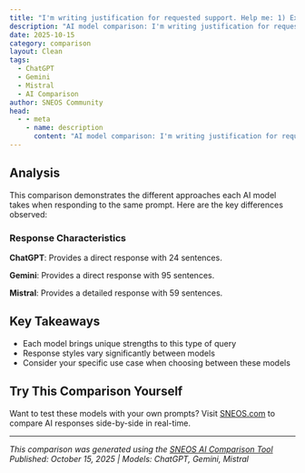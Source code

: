 ```yaml
---
title: "I'm writing justification for requested support. Help me: 1) Explain why this funding level is needed"
description: "AI model comparison: I'm writing justification for requested support. Help me: 1) Explain why this funding level is neede..."
date: 2025-10-15
category: comparison
layout: Clean
tags:
  - ChatGPT
  - Gemini
  - Mistral
  - AI Comparison
author: SNEOS Community
head:
  - - meta
    - name: description
      content: "AI model comparison: I'm writing justification for requested support. Help me: 1) Explain why this funding level is needed..."
---
```


<ChatComparison
  title="I'm writing justification for requested support. Help me: 1) Explain why this funding level is needed"
  prompt="I'm writing justification for requested support. Help me: 1) Explain why this funding level is needed"
  :responses='{"ChatGPT": "Certainly! When writing a justification for requested support, it\u0027s important to clearly articulate the need for funding and the impact it will have. Here are some key points you might consider:\n\n1. **Urgency of Need**: Begin by describing the pressing issues or challenges that necessitate this funding. Highlight any specific problems that have arisen, such as increased demand for services, unexpected expenses, or critical gaps in resources.\n\n2. **Impact on Stakeholders**: Explain how the funding will benefit key stakeholders, such as clients, employees, or the community. Provide data or anecdotes that illustrate the negative consequences of insufficient funding and how the requested support will alleviate these issues.\n\n3. **Alignment with Goals**: Connect the funding request to your organization\u2019s mission and goals. Emphasize how the funding will enable you to achieve specific objectives, improve outcomes, or enhance service delivery.\n\n4. **Previous Success and Potential for Growth**: If applicable, mention past successes that demonstrate your organization\u2019s ability to utilize funding effectively. Highlight how the new level of support will help sustain these successes or enable further growth and improvement.\n\n5. **Cost-Benefit Analysis**: Provide a brief analysis showing how the benefits of the funding outweigh the costs. Quantify potential returns on investment, such as increased efficiency, reduction in long-term costs, or improved service delivery metrics.\n\n6. **Sustainability**: Discuss how the funding plays a critical role in sustaining your operations. Explain any potential long-term impacts if the funding is not secured, including jeopardized programs and decreased capacity to serve.\n\n7. **Call to Action**: Conclude by reinforcing the necessity of the requested support and inviting dialogue or questions. Encourage stakeholders to consider the broader impact of their investment and how it aligns with their own goals or values.\n\nBy addressing these points, you can create a compelling case for why the funding level is not only necessary but also critical for the success of your organization and the community you serve.", "Gemini": "Explaining why a specific funding level is needed requires a clear, logical, and data-driven approach that connects the requested amount directly to the desired outcomes and the consequences of not having it.\n\nHere\u0027s a breakdown of how to justify your funding level effectively:\n\n---\n\n### Justifying Your Funding Level: A Step-by-Step Guide\n\nYour core goal is to demonstrate that the requested amount is the *minimum necessary* to achieve the stated objectives effectively and efficiently, while also highlighting the value and ROI.\n\n**1. Start with the \u0022Why\u0022: Context and Problem/Opportunity**\n\n*   **Clearly Define the Problem/Opportunity:** What situation are you addressing? Why is this initiative critical *now*? (e.g., \u0022Our outdated system is causing X hours of delay per week,\u0022 \u0022There\u0027s a market opportunity to capture Y% share if we act quickly,\u0022 \u0022Compliance changes mandate Z new capabilities.\u0022)\n*   **State Your Goal(s):** What specific, measurable outcomes do you expect to achieve with this funding? (e.g., \u0022Reduce operational costs by 15%,\u0022 \u0022Increase customer satisfaction by 20 points,\u0022 \u0022Launch a new product line within 12 months.\u0022)\n*   **Consequences of Inaction/Underfunding:** Briefly touch upon what will happen if this funding isn\u0027t approved, or if a lesser amount is provided. (e.g., \u0022Failure to invest now will lead to continued inefficiencies costing $X annually,\u0022 \u0022We risk losing market share to competitors,\u0022 \u0022Partial funding would only address symptoms, not the root cause, leading to eventual re-investment.\u0022)\n\n**2. The Detailed \u0022What\u0022: Breaking Down the Costs (The Core Justification)**\n\nThis is where you show your work. Provide a granular, line-item budget that directly links to your objectives.\n\n*   **Categorize Costs:** Group similar expenses together for clarity. Common categories include:\n    *   **Personnel/Staffing:**\n        *   *Justification:* \u0022To achieve X goal, we need Y roles (e.g., 2 full-time Project Managers, 1 Data Analyst, 0.5 FTE Marketing Coordinator) for Z months/years.\u0022\n        *   *Detail:* Include salaries, benefits, contractor rates. State market rates or internal salary bands.\n        *   *Why this level:* Explain why existing staff cannot absorb the work, or why these specific skills are necessary.\n    *   **Equipment \u0026 Technology:**\n        *   *Justification:* \u0022To enable Z function, we require X software licenses, Y hardware units, and Z cloud infrastructure.\u0022\n        *   *Detail:* List specific software names, hardware models, server specs, storage needs, and associated costs (purchase, licensing, maintenance).\n        *   *Why this level:* Explain how each item supports a specific deliverable or capability. Provide quotes or market research.\n    *   **Materials \u0026 Supplies:**\n        *   *Justification:* \u0022Essential consumables and supplies for the project\u0027s duration.\u0022\n        *   *Detail:* Office supplies, testing materials, specialized components, etc.\n    *   **Consulting \u0026 Professional Services:**\n        *   *Justification:* \u0022To leverage specialized expertise not available internally (e.g., legal counsel, external auditors, specialized training, change management consultants).\u0022\n        *   *Detail:* Specify the service, estimated hours/duration, and rate.\n        *   *Why this level:* Explain the specific expertise needed and why it\u0027s more cost-effective than hiring full-time.\n    *   **Travel \u0026 Logistics:**\n        *   *Justification:* \u0022For site visits, stakeholder meetings, conferences, or necessary training.\u0022\n        *   *Detail:* Number of trips, attendees, estimated costs (airfare, accommodation, per diem).\n    *   **Marketing \u0026 Communications:**\n        *   *Justification:* \u0022To ensure successful adoption, awareness, or market penetration.\u0022\n        *   *Detail:* Advertising campaigns, promotional materials, event sponsorships, PR services.\n    *   **Contingency:**\n        *   *Justification:* \u0022To account for unforeseen issues, scope adjustments, or unexpected costs common in projects of this nature.\u0022\n        *   *Detail:* Typically 10-20% of the total budget. Explain that this is standard project management practice to mitigate risk and prevent budget overruns.\n    *   **Overhead/Indirect Costs:**\n        *   *Justification:* If applicable, explain organizational overhead charges (e.g., facilities, IT support, administrative services) that directly support this initiative.\n\n*   **Provide Supporting Data for Each Item:**\n    *   **Quotes:** \u0022Based on 3 quotes received, vendor A offers the best value for X service.\u0022\n    *   **Market Research:** \u0022Comparable software licenses in the industry average $Y per user.\u0022\n    *   **Historical Data:** \u0022Similar projects in our organization typically required Z hours of development.\u0022\n    *   **Calculations:** \u0022Estimated X hours * $Y/hour = Total Cost.\u0022\n\n**3. Address Efficiency and Alternatives Considered**\n\nDemonstrate that this isn\u0027t just a wish list, but a well-thought-out plan.\n\n*   **Cost-Effectiveness:** Explain why the chosen approach is the most efficient way to achieve the objectives. \u0022While Option A was cheaper upfront, it would have resulted in X long-term maintenance costs. Our chosen approach, Option B, provides a more sustainable solution.\u0022\n*   **Alternatives Explored:** Briefly mention other options considered and why they were rejected (e.g., too slow, too risky, didn\u0027t meet all requirements, higher long-term cost). This shows due diligence.\n*   **Leveraging Existing Resources:** Highlight any existing resources (staff, software, infrastructure) that will be utilized to minimize new costs.\n\n**4. The \u0022Value\u0022: Return on Investment (ROI) and Benefits**\n\nQuantify the benefits wherever possible. This is where you connect the spending to tangible value.\n\n*   **Quantifiable ROI:**\n    *   **Cost Savings:** \u0022$X saved annually through reduced inefficiencies/manual processes.\u0022\n    *   **Revenue Generation:** \u0022$Y projected increase in sales/new revenue streams.\u0022\n    *   **Efficiency Gains:** \u0022Z% increase in productivity, equivalent to $A in labor costs.\u0022\n    *   **Risk Mitigation:** \u0022Avoidance of $B in potential fines or reputational damage.\u0022\n*   **Qualitative Benefits:**\n    *   **Improved Customer/Employee Satisfaction:** \u0022Enhanced user experience, leading to higher retention.\u0022\n    *   **Strategic Advantage:** \u0022Positions us as a leader in X market segment.\u0022\n    *   **Compliance:** \u0022Ensures adherence to critical regulatory requirements.\u0022\n    *   **Innovation:** \u0022Fosters a culture of forward-thinking and adaptability.\u0022\n\n**5. Consequences of Underfunding/Partial Funding (Reiterate the Risk)**\n\nEmphasize what will be *lost* or *compromised* if the full requested amount is not provided.\n\n*   **Scope Reduction:** \u0022A 20% reduction in funding would necessitate cutting X feature, which is critical for Y benefit.\u0022\n*   **Delayed Outcomes:** \u0022Reduced staffing would push project completion back by Z months, delaying ROI.\u0022\n*   **Increased Risk:** \u0022Using cheaper, less robust equipment would increase the risk of system failures and downtime.\u0022\n*   **Diminished Quality:** \u0022Compromising on expertise (e.g., using less experienced consultants) would jeopardize the quality and sustainability of the solution.\u0022\n*   **Suboptimal Results:** \u0022Partial funding often leads to incomplete solutions that don\u0027t fully address the initial problem, requiring further investment down the line.\u0022\n\n**6. Executive Summary \u0026 Call to Action**\n\n*   **Summarize:** Briefly reiterate the need, the requested amount, and the expected high-level benefits.\n*   **Confidence:** Express confidence that this funding level is optimized for success and will deliver significant value.\n*   **Availability:** Offer to provide further detail or answer any questions.\n\n---\n\n**Example Snippets:**\n\n*   \u0022This funding level of **$1.2 million** is meticulously calculated to achieve our primary goal of **reducing operational lead times by 30% within the next 18 months**, a critical step to maintain our competitive edge and save an estimated **$500,000 annually** in labor costs.\u0022\n*   \u0022Our detailed budget allocation includes **$450,000 for personnel** (2 dedicated project managers, 1 UI/UX specialist, and 1 part-time data analyst), reflecting current market rates for their specialized skills. Existing teams are fully allocated, making new hires essential for timely project delivery.\u0022\n*   \u0022We evaluated three different software platforms, ultimately selecting \u0027Platform X\u0027 for its robust scalability and integration capabilities. While not the cheapest option at **$200,000 in licensing fees**, it mitigates future upgrade costs and aligns with our long-term IT strategy, unlike competitors that offered limited functionality.\u0022\n*   \u0022A **15% contingency ($180,000)** has been included to account for unforeseen technical challenges or minor scope adjustments, ensuring the project remains on track without requiring additional ad-hoc funding requests.\u0022\n*   \u0022Underfunding this initiative would force us to scale back the user training program, significantly increasing the risk of low user adoption and undermining the projected efficiency gains, ultimately delaying our ROI by potentially 6-9 months.\u0022\n\nBy following these steps, you build a robust and compelling case for your requested funding level, making it clear to decision-makers why every dollar is necessary and what value it will bring.", "Mistral": "Certainly! Crafting a compelling justification for requested support involves clearly articulating the need for the specific funding level. Here\u2019s a structured approach to help you explain why this funding level is needed:\n\n### 1. Introduction\nBegin with a brief introduction that sets the context for your request. Mention the purpose of the funding and the overall goal of the project or initiative.\n\n### 2. Detailed Breakdown of Costs\nProvide a detailed breakdown of the costs associated with your project. This should include:\n\n- **Personnel Costs:** Salaries, benefits, and any additional compensation for staff involved in the project.\n- **Equipment and Materials:** Costs for purchasing or renting necessary equipment, supplies, and materials.\n- **Travel and Accommodation:** Expenses related to travel, lodging, and meals for project-related activities.\n- **Overhead Costs:** Administrative and operational costs, such as office space, utilities, and insurance.\n- **Contingency Fund:** A small percentage of the total budget allocated for unexpected expenses.\n\n### 3. Justification for Each Cost Category\nFor each cost category, provide a clear justification:\n\n- **Personnel Costs:** Explain the roles and responsibilities of each team member and why their expertise is crucial for the project\u2019s success.\n- **Equipment and Materials:** Describe the specific equipment and materials needed, their purpose, and how they will contribute to achieving the project\u2019s goals.\n- **Travel and Accommodation:** Detail the necessity of travel for meetings, conferences, or fieldwork, and how these activities will benefit the project.\n- **Overhead Costs:** Justify the administrative and operational costs by explaining how they support the overall functioning and efficiency of the project.\n- **Contingency Fund:** Explain the importance of having a contingency fund to cover unforeseen expenses that may arise during the project.\n\n### 4. Impact and Benefits\nHighlight the expected impact and benefits of the project. Explain how the funding will enable you to achieve specific outcomes and how these outcomes will benefit the target audience or community.\n\n### 5. Comparative Analysis\nIf applicable, compare your funding request to similar projects or initiatives. Show how your budget is reasonable and aligned with industry standards or previous successful projects.\n\n### 6. Conclusion\nSummarize the key points and reiterate the importance of the funding level requested. Emphasize the potential long-term benefits and the significance of the project.\n\n### Example Justification\n\n---\n\n**Introduction:**\nWe are requesting a funding level of $500,000 to support our innovative project aimed at improving educational outcomes for underserved communities. This project will focus on developing and implementing a comprehensive educational program that addresses the unique needs of these communities.\n\n**Detailed Breakdown of Costs:**\n1. **Personnel Costs:** $200,000\n   - Salaries for a project manager, two educational specialists, and a community liaison.\n   - Benefits and additional compensation for staff.\n\n2. **Equipment and Materials:** $100,000\n   - Purchase of educational materials, software licenses, and classroom equipment.\n   - Rental of specialized equipment for workshops and training sessions.\n\n3. **Travel and Accommodation:** $50,000\n   - Travel expenses for staff to attend conferences and workshops.\n   - Accommodation and meal expenses for fieldwork and community outreach.\n\n4. **Overhead Costs:** $100,000\n   - Office space rental and utilities.\n   - Administrative support and insurance.\n\n5. **Contingency Fund:** $50,000\n   - Allocation for unexpected expenses that may arise during the project.\n\n**Justification for Each Cost Category:**\n- **Personnel Costs:** The project manager will oversee the entire project, ensuring timely completion and quality control. Educational specialists will develop and deliver the curriculum, while the community liaison will engage with local stakeholders to ensure community buy-in and participation.\n- **Equipment and Materials:** High-quality educational materials and equipment are essential for delivering effective instruction and ensuring that participants have access to the latest resources.\n- **Travel and Accommodation:** Attending conferences and workshops will provide staff with the latest research and best practices, enhancing the project\u2019s effectiveness. Fieldwork and community outreach are crucial for understanding local needs and tailoring the program accordingly.\n- **Overhead Costs:** Administrative support and office space are necessary for the smooth operation of the project, ensuring that all logistical aspects are managed efficiently.\n- **Contingency Fund:** A contingency fund will cover any unforeseen expenses, such as additional training or unexpected equipment repairs, ensuring the project\u2019s continuity and success.\n\n**Impact and Benefits:**\nThe funding will enable us to implement a robust educational program that will significantly improve the academic performance and future prospects of underserved students. By addressing the specific needs of these communities, we aim to bridge the educational gap and create a more equitable learning environment.\n\n**Comparative Analysis:**\nOur budget is aligned with similar educational initiatives that have successfully improved outcomes for underserved communities. For example, Project X, which received $450,000 in funding, achieved a 20% increase in student performance within two years. Our project aims to build on these successes and achieve even greater impact.\n\n**Conclusion:**\nIn conclusion, the requested funding level of $500,000 is essential for the successful implementation of our educational program. This investment will not only benefit the immediate participants but also contribute to the long-term development and empowerment of underserved communities. We are confident that with this support, we can make a significant and lasting impact.\n\n---\n\nThis structure should help you create a strong and persuasive justification for your funding request."}' published-date="{DateTime.UtcNow:HH:mm}"
/>

## Analysis

This comparison demonstrates the different approaches each AI model takes when responding to the same prompt. Here are the key differences observed:

### Response Characteristics

**ChatGPT**: Provides a direct response with 24 sentences. 

**Gemini**: Provides a direct response with 95 sentences. 

**Mistral**: Provides a detailed response with 59 sentences. 

## Key Takeaways

- Each model brings unique strengths to this type of query
- Response styles vary significantly between models
- Consider your specific use case when choosing between these models

## Try This Comparison Yourself

Want to test these models with your own prompts? Visit [SNEOS.com](https://sneos.com) to compare AI responses side-by-side in real-time.

---

*This comparison was generated using the [SNEOS AI Comparison Tool](https://sneos.com)*
*Published: October 15, 2025 | Models: ChatGPT, Gemini, Mistral*
